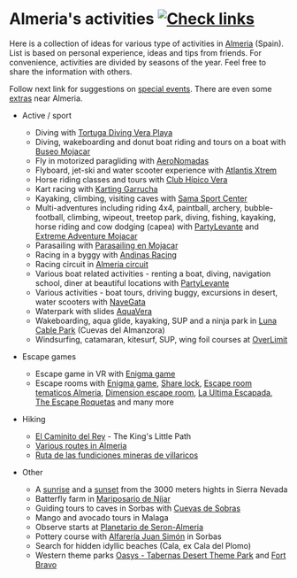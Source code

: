 Almeria's activities [![Check links](https://github.com/theold190/active-almeria/actions/workflows/ci.yml/badge.svg)](https://github.com/theold190/active-almeria/actions/workflows/ci.yml)
====================

Here is a collection of ideas for various type of activities in [Almeria](https://en.wikipedia.org/wiki/Almer%C3%ADa) (Spain). List is based on personal experience, ideas and tips from friends. For convenience, activities are divided by seasons of the year. Feel free to share the information with others.

Follow next link for suggestions on [special events](events.md). There are even some [extras](extras.md) near Almeria.

* Active / sport
  * Diving with [Tortuga Diving Vera Playa](https://buceotortuga.com/)
  * Diving, wakeboarding and donut boat riding and tours on a boat with [Buseo Mojacar](https://www.buceomojacar.com/es/)
  * Fly in motorized paragliding with [AeroNomadas](https://aeronomadas.com/)
  * Flyboard, jet-ski and water scooter experience with [Atlantis Xtrem](https://atlantisxtrem.com/)
  * Horse riding classes and tours with [Club Hípico Vera](http://www.clubhipicovera.es/)
  * Kart racing with [Karting Garrucha](https://kartinggarrucha.es/)
  * Kayaking, climbing, visiting caves with [Sama Sport Center](http://samasportcenter.es/turismo-activo/)
  * Multi-adventures including riding 4x4, paintball, archery, bubble-football, climbing, wipeout, treetop park, diving, fishing, kayaking, horse riding and cow dodging (capea) with [PartyLevante](https://www.partylevante.com/) and [Extreme Adventure Mojacar](https://extremeadvmojacar.com/)
  * Parasailing with [Parasailing en Mojacar](https://parasailingmojacar.com/)
  * Racing in a byggy with [Andinas Racing](https://andinasracing.es/)
  * Racing circuit in [Almeria circuit](http://almeriacircuit.com/en/h-english/)
  * Various boat related activities - renting a boat, diving, navigation school, diner at beautiful locations with [PartyLevante](https://www.partylevante.com/)
  * Various activities - boat tours, driving buggy, excursions in desert, water scooters with [NaveGata](https://www.navegata.com/)
  * Waterpark with slides [AquaVera](https://aquavera.com/)
  * Wakeboarding, aqua glide, kayaking, SUP and a ninja park in [Luna Cable Park](https://www.lunarcablepark.com/) (Cuevas del Almanzora)
  * Windsurfing, catamaran, kitesurf, SUP, wing foil courses at [OverLimit](http://www.velaalmeria.es/)

* Escape games
  * Escape game in VR with [Enigma game](https://enigmagame.es/)
  * Escape rooms with [Enigma game](https://enigmagame.es/), [Share lock](https://share-lock.es/), [Escape room tematicos Almeria](https://escaperoomtematicosalmeria.es/), [Dimension escape room](https://dimensionescaperoom.es/), [La Ultima Escapada](https://www.laultimaescapada.es/), [The Escape Roquetas](https://theescaperoquetas.com/) and many more

* Hiking
  * [El Caminito del Rey](https://en.wikipedia.org/wiki/Caminito_del_Rey) - The King's Little Path
  * [Various routes in Almeria](https://www.dipalme.org/Servicios/cmsdipro/index.nsf/vista.xsp?p=Turismo&ref=rutas#)
  * [Ruta de las fundiciones mineras de villaricos](https://es.wikiloc.com/rutas-senderismo/ruta-de-las-fundiciones-mineras-de-villaricos-29485268)

* Other
  * A [sunrise](https://centrocomercio.sierranevada.es/pack-amanecer-veleta) and a [sunset](https://centrocomercio.sierranevada.es/atardecer-en-el-veleta) from the 3000 meters hights in Sierra Nevada
  * Batterfly farm in [Mariposario de Níjar](http://www.mariposariodenijar.com/actividades-mariposario-nijar-almeria.html)
  * Guiding tours to caves in Sorbas with [Cuevas de Sobras](https://www.cuevasdesorbas.com/)
  * Mango and avocado tours in Malaga
  * Observe starts at [Planetario de Seron-Almeria](https://planetariodeseron.com/)
  * Pottery course with [Alfarería Juan Simón](https://alfareriajuansimon.es/) in Sorbas
  * Search for hidden idyllic beaches (Cala, ex Cala del Plomo)
  * Western theme parks [Oasys - Tabernas Desert Theme Park](https://www.oasysparquetematico.com/en/) and [Fort Bravo](https://www.andalucia.org/en/tabernas-leisure-and-fun-leisure-parks-fort-bravo)
